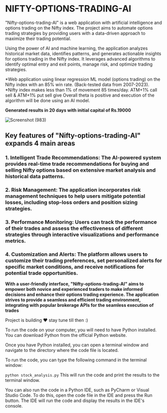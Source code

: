 # NIFTY-OPTIONS-TRADING-AI
"Nifty-options-trading-AI" is a web application with artificial intelligence and options trading on the Nifty index. The project aims to automate options trading strategies by providing users with a data-driven approach to maximize their trading potential.

Using the power of AI and machine learning, the application analyzes historical market data, identifies patterns, and generates actionable insights for options trading in the Nifty index. It leverages advanced algorithms to identify optimal entry and exit points, manage risk, and optimize trading strategies.

*Web application using linear regression ML model (options trading) on the Nifty index with an 85% win 
rate. (Back-tested data from 2007-2023).
*Nifty index makes less than 1% of movement 85 times/day. ATM+1% call sell & ATM+1% put sell give 
Overall theta is positive and execution of the algorithm will be done using an AI model. 


**Generated results in 20 days with initial capital of Rs.19000**

![Screenshot (983)](https://github.com/Aditya0049/NIFTY-OPTIONS-TRADING-AI/assets/88885329/15b7e5eb-c6ca-456a-942f-13498936b5b0)




## Key features of "Nifty-options-trading-AI" expands 4 main areas

### 1. Intelligent Trade Recommendations: The AI-powered system provides real-time trade recommendations for buying and selling Nifty options based on extensive market analysis and historical data patterns.
### 2. Risk Management: The application incorporates risk management techniques to help users mitigate potential losses, including stop-loss orders and position sizing strategies.
### 3. Performance Monitoring: Users can track the performance of their trades and assess the effectiveness of different strategies through interactive visualizations and performance metrics.
### 4. Customization and Alerts: The platform allows users to customize their trading preferences, set personalized alerts for specific market conditions, and receive notifications for potential trade opportunities.

**With a user-friendly interface, "Nifty-options-trading-AI" aims to empower both novice and experienced traders to make informed decisions and enhance their options trading experience. The application strives to provide a seamless and efficient trading environment, integrating with popular brokerage APIs for the seamless execution of trades**

Project is building ♥ stay tune till then :)

To run the code on your computer, you will need to have Python installed. You can download Python from the official Python website.

Once you have Python installed, you can open a terminal window and navigate to the directory where the code file is located.

To run the code, you can type the following command in the terminal window:

```python stock_analysis.py```
This will run the code and print the results to the terminal window.

You can also run the code in a Python IDE, such as PyCharm or Visual Studio Code. To do this, open the code file in the IDE and press the Run button. The IDE will run the code and display the results in the IDE's console.
